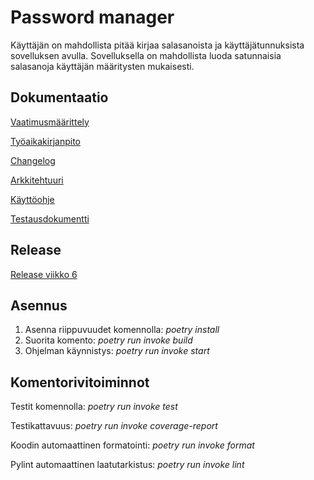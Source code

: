 # Password manager

Käyttäjän on mahdollista pitää kirjaa salasanoista ja käyttäjätunnuksista sovelluksen avulla. Sovelluksella on mahdollista luoda satunnaisia salasanoja käyttäjän määritysten mukaisesti.


## Dokumentaatio
[Vaatimusmäärittely](https://github.com/iidaw/ot-harjoitustyo/blob/master/password_manager/dokumentaatio/vaatimusmaarittely.md)

[Työaikakirjanpito](https://github.com/iidaw/ot-harjoitustyo/blob/master/password_manager/dokumentaatio/tyoaikakirjanpito.md)

[Changelog](https://github.com/iidaw/ot-harjoitustyo/blob/master/password_manager/dokumentaatio/changelog.md)

[Arkkitehtuuri](https://github.com/iidaw/ot-harjoitustyo/blob/master/password_manager/dokumentaatio/arkkitehtuuri.md)

[Käyttöohje](https://github.com/iidaw/ot-harjoitustyo/blob/master/password_manager/dokumentaatio/kayttohje.md)

[Testausdokumentti](https://github.com/iidaw/ot-harjoitustyo/blob/master/password_manager/dokumentaatio/testaus.md)


## Release

[Release viikko 6](https://github.com/iidaw/ot-harjoitustyo/releases/tag/viikko6)


## Asennus 
1. Asenna riippuvuudet komennolla: _poetry install_
2. Suorita komento: _poetry run invoke build_
3. Ohjelman käynnistys: _poetry run invoke start_

## Komentorivitoiminnot
Testit komennolla: _poetry run invoke test_

Testikattavuus: _poetry run invoke coverage-report_

Koodin automaattinen formatointi: _poetry run invoke format_

Pylint automaattinen laatutarkistus: _poetry run invoke lint_
